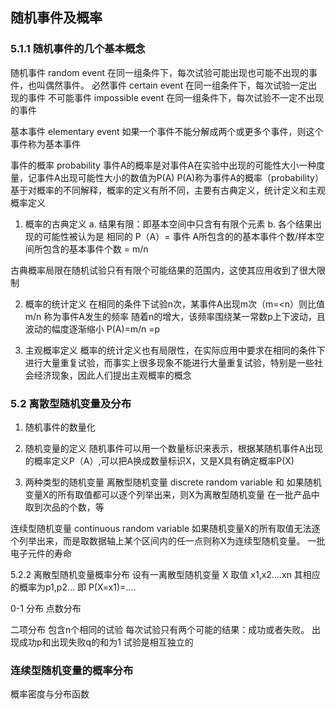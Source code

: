 ## 随机事件及概率

### 5.1.1 随机事件的几个基本概念

随机事件 random event 在同一组条件下，每次试验可能出现也可能不出现的事件，也叫偶然事件。
必然事件 certain event 在同一组条件下，每次试验一定出现的事件
不可能事件  impossible event 在同一组条件下，每次试验不一定不出现的事件

基本事件 elementary event 如果一个事件不能分解成两个或更多个事件，则这个事件称为基本事件


 事件的概率 probability 
事件A的概率是对事件A在实验中出现的可能性大小一种度量，记事件A出现可能性大小的数值为P(A)
P(A)称为事件A的概率（probability）
基于对概率的不同解释，概率的定义有所不同，主要有古典定义，统计定义和主观概率定义

1. 概率的古典定义
a. 结果有限：即基本空间中只含有有限个元素
b. 各个结果出现的可能性被认为是 相同的
P（A）= 事件 A所包含的的基本事件个数/样本空间所包含的基本事件个数 = m/n

古典概率局限在随机试验只有有限个可能结果的范围内，这使其应用收到了很大限制

2. 概率的统计定义
在相同的条件下试验n次，某事件A出现m次（m=<n）则比值 m/n 称为事件A发生的频率
随着n的增大，该频率围绕某一常数p上下波动，且波动的幅度逐渐缩小
P(A)=m/n =p

3. 主观概率定义
概率的统计定义也有局限性，在实际应用中要求在相同的条件下进行大量重复试验，而事实上很多现象不能进行大量重复试验，特别是一些社会经济现象，因此人们提出主观概率的概念



### 5.2 离散型随机变量及分布

1. 随机事件的数量化

2. 随机变量的定义
随机事件可以用一个数量标识来表示，根据某随机事件A出现的概率定义P（A）,可以把A换成数量标识X，又是X具有确定概率P(X)

3. 两种类型的随机变量
离散型随机变量 discrete random variable 和
如果随机变量X的所有取值都可以逐个列举出来，则X为离散型随机变量
在一批产品中取到次品的个数，等

连续型随机变量 continuous random variable
如果随机变量X的所有取值无法逐个列举出来，而是取数据轴上某个区间内的任一点则称X为连续型随机变量。
一批电子元件的寿命


5.2.2 离散型随机变量概率分布
设有一离散型随机变量 X 取值  x1,x2....xn 其相应的概率为p1,p2... 即 P(X=x1)=....


0-1 分布
点数分布

二项分布
包含n个相同的试验
每次试验只有两个可能的结果：成功或者失败。
出现成功p和出现失败q的和为1
试验是相互独立的



### 连续型随机变量的概率分布

概率密度与分布函数
